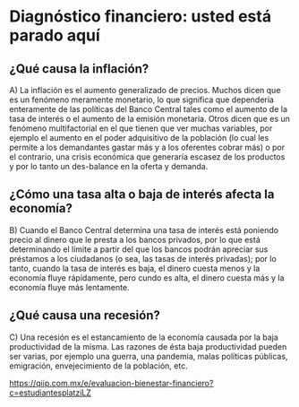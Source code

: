 # Diagnóstico financiero: usted está parado aquí


## ¿Qué causa la inflación?
A) La inflación es el aumento generalizado de precios. Muchos dicen que es un fenómeno meramente monetario, lo que significa que dependería enteramente de las políticas del Banco Central tales como el aumento de la tasa de interés o el aumento de la emisión monetaria. Otros dicen que es un fenómeno multifactorial en el que tienen que ver muchas variables, por ejemplo el aumento en el poder adquisitivo de la población (lo cual les permite a los demandantes gastar más y a los oferentes cobrar más) o por el contrario, una crisis económica que generaría escasez de los productos y por lo tanto un des-balance en la oferta y demanda.

## ¿Cómo una tasa alta o baja de interés afecta la economía?

B) Cuando el Banco Central determina una tasa de interés está poniendo precio al dinero que le presta a los bancos privados, por lo que está determinando el límite a partir del que los bancos podrán apreciar sus préstamos a los ciudadanos (o sea, las tasas de interés privadas); por lo tanto, cuando la tasa de interés es baja, el dinero cuesta menos y la economía fluye rápidamente, pero cundo es alta, el dinero cuesta más y la economía fluye más lentamente.

## ¿Qué causa una recesión?

C) Una recesión es el estancamiento de la economía causada por la baja productividad de la misma. Las razones de ésta baja productividad pueden ser varias, por ejemplo una guerra, una pandemia, malas políticas públicas, emigración, envejecimiento de la población, etc.


https://qiip.com.mx/e/evaluacion-bienestar-financiero?c=estudiantesplatziLZ